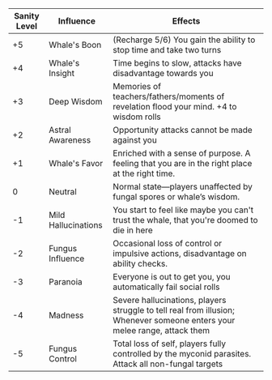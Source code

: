 | Sanity Level | Influence       | Effects                                                                 |
|--------------|-----------------|-------------------------------------------------------------------------|
| +5           | Whale's Boon    | (Recharge 5/6) You gain the ability to stop time and take two turns    |
| +4           | Whale's Insight | Time begins to slow, attacks have disadvantage towards you |
| +3           | Deep Wisdom     | Memories of teachers/fathers/moments of revelation flood your mind. +4 to wisdom rolls  |
| +2           | Astral Awareness | Opportunity attacks cannot be made against you |
| +1           | Whale's Favor   | Enriched with a sense of purpose. A feeling that you are in the right place at the right time.                |
| 0            | Neutral         | Normal state—players unaffected by fungal spores or whale’s wisdom.      |
| -1           | Mild Hallucinations | You start to feel like maybe you can't trust the whale, that you're doomed to die in here |
| -2           | Fungus Influence| Occasional loss of control or impulsive actions, disadvantage on ability checks. |
| -3           | Paranoia        | Everyone is out to get you, you automatically fail social rolls  |
| -4           | Madness         | Severe hallucinations, players struggle to tell real from illusion; Whenever someone enters your melee range, attack them |
| -5           | Fungus Control  | Total loss of self, players fully controlled by the myconid parasites. Attack all non-fungal targets  |
